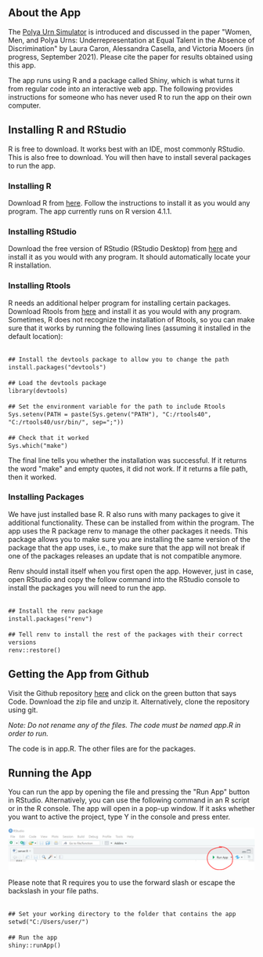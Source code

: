 ## About the App

The [Polya Urn Simulator]( https://caron.shinyapps.io/Women-Men-Polya-Urns/) is introduced and discussed in the paper "Women, Men, and Polya Urns: Underrepresentation at Equal Talent in the Absence of Discrimination" by Laura Caron, Alessandra Casella, and Victoria Mooers (in progress, September 2021). Please cite the paper for results obtained using this app. 


The app runs using R and a package called Shiny, which is what turns it from regular code into an interactive web app. The following provides instructions for someone who has never used R to run the app on their own computer.

## Installing R and RStudio

R is free to download. It works best with an IDE, most commonly RStudio. This is also free to download. You will then have to install several packages to run the app. 

### Installing R

Download R from [here](http://lib.stat.cmu.edu/R/CRAN/). Follow the instructions to install it as you would any program. The app currently runs on R version 4.1.1.

### Installing RStudio

Download the free version of RStudio (RStudio Desktop) from [here](https://www.rstudio.com/products/rstudio/download/) and install it as you would with any program. It should automatically locate your R installation. 

### Installing Rtools

R needs an additional helper program for installing certain packages. Download Rtools from [here](https://cran.r-project.org/bin/windows/Rtools/) and install it as you would with any program. Sometimes, R does not recognize the installation of Rtools, so you can make sure that it works by running the following lines (assuming it installed in the default location): 

```{r eval=FALSE}

## Install the devtools package to allow you to change the path 
install.packages("devtools")

## Load the devtools package
library(devtools)

## Set the environment variable for the path to include Rtools
Sys.setenv(PATH = paste(Sys.getenv("PATH"), "C:/rtools40", "C:/rtools40/usr/bin/", sep=";"))

## Check that it worked
Sys.which("make")

```

The final line tells you whether the installation was successful. If it returns the word "make" and empty quotes, it did not work. If it returns a file path, then it worked. 

### Installing Packages

We have just installed base R. R also runs with many packages to give it additional functionality. These can be installed from within the program. The app uses the R package renv to manage the other packages it needs. This package allows you to make sure you are installing the same version of the package that the app uses, i.e., to make sure that the app will not break if one of the packages releases an update that is not compatible anymore. 

Renv should install itself when you first open the app. However, just in case, open RStudio and copy the follow command into the RStudio console to install the packages you will need to run the app. 

```{r eval=FALSE}

## Install the renv package
install.packages("renv")

## Tell renv to install the rest of the packages with their correct versions
renv::restore()

```


## Getting the App from Github

Visit the Github repository [here](https://github.com/laurakcaron/Polya-Urns-Simulations) and click on the green button that says Code. Download the zip file and unzip it. Alternatively, clone the repository using git.

*Note: Do not rename any of the files. The code must be named app.R in order to run.*

The code is in app.R. The other files are for the packages. 

## Running the App

You can run the app by opening the file and pressing the "Run App" button in RStudio. Alternatively, you can use the following command in an R script or in the R console. The app will open in a pop-up window. If it asks whether you want to active the project, type Y in the console and press enter.

![](https://github.com/laurakcaron/Polya-Urns-Simulations/blob/main/info/run%20app%20button.PNG?raw=true)

Please note that R requires you to use the forward slash or escape the backslash in your file paths. 

```{r eval=FALSE}

## Set your working directory to the folder that contains the app
setwd("C:/Users/user/")

## Run the app
shiny::runApp()

```


